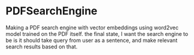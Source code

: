 # PDFSearchEngine
Making a PDF search engine  with vector embeddings using word2vec model trained on the PDF itself. the final state, I want the search engine to be is it should take query from user as a sentence, and make relevant search results based on that.
